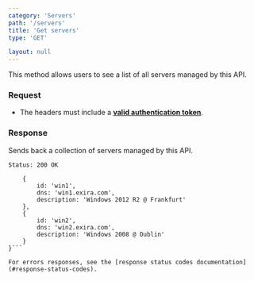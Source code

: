 ```yaml
---
category: 'Servers'
path: '/servers'
title: 'Get servers'
type: 'GET'

layout: null
---
```


This method allows users to see a list of all servers managed by this API.

### Request

* The headers must include a **[valid authentication token](#authentication)**.

### Response

Sends back a collection of servers managed by this API.

```Status: 200 OK```
```{
    {
        id: 'win1',
        dns: 'win1.exira.com',
        description: 'Windows 2012 R2 @ Frankfurt'
    },
    {
        id: 'win2',
        dns: 'win2.exira.com',
        description: 'Windows 2008 @ Dublin'
    }
}```

For errors responses, see the [response status codes documentation](#response-status-codes).
